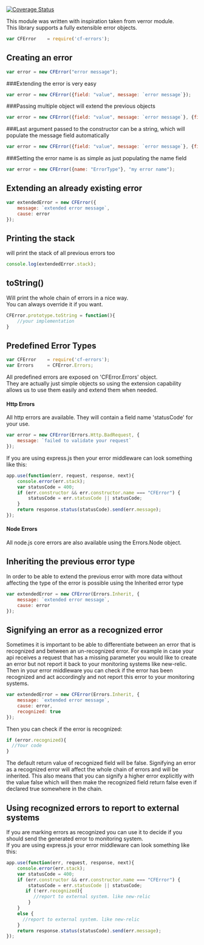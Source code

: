 [![Coverage Status](https://coveralls.io/repos/github/codefresh-io/cf-errors/badge.svg?branch=develop)](https://coveralls.io/github/codefresh-io/cf-errors?branch=develop)

This module was written with inspiration taken from verror module. <br/>
This library supports a fully extensible error objects.

```javascript
var CFError    = require('cf-errors');
```

## Creating an error
```javascript
var error = new CFError("error message");
```

###Extending the error is very easy
```javascript
var error = new CFError({field: "value", message: `error message`});
```

###Passing multiple object will extend the previous objects
```javascript
var error = new CFError({field: "value", message: `error message`}, {field2: "value"}, {field: "override first value"});
```

###Last argument passed to the constructor can be a string, which will populate the message field automatically
```javascript
var error = new CFError({field: "value", message: `error message`}, {field2: "value"}, "my error message");
```

###Setting the error name is as simple as just populating the name field
```javascript
var error = new CFError({name: "ErrorType"}, "my error name");
```

## Extending an already existing error
```javascript
var extendedError = new CFError({
    message: `extended error message`,
    cause: error
});
```

## Printing the stack
will print the stack of all previous errors too
```javascript
console.log(extendedError.stack);
```

## toString()
Will print the whole chain of errors in a nice way. </br>
You can always override it if you want.
```javascript
CFError.prototype.toString = function(){
    //your implementation
}
```

## Predefined Error Types
```javascript
var CFError    = require('cf-errors');
var Errors     = CFError.Errors;
```
All predefined errors are exposed on 'CFError.Errors' object. </br>
They are actually just simple objects so using the extension capability allows us to use them easily and extend them when needed.
#### Http Errors
All http errors are available.
They will contain a field name 'statusCode' for your use.
```javascript
var error = new CFError(Errors.Http.BadRequest, {
    message: `failed to validate your request`
});
```
If you are using express.js then your error middleware can look something like this:
```javascript
app.use(function(err, request, response, next){
    console.error(err.stack);
    var statusCode = 400;
    if (err.constructor && err.constructor.name === "CFError") {
        statusCode = err.statusCode || statusCode;
    }
    return response.status(statusCode).send(err.message);
});
```
#### Node Errors
All node.js core errors are also available using the Errors.Node object.

## Inheriting the previous error type
In order to be able to extend the previous error with more data without affecting the type of the error is possible using the Inherited error type
```javascript
var extendedError = new CFError(Errors.Inherit, {
    message: `extended error message`,
    cause: error
});
```

## Signifying an error as a recognized error
Sometimes it is important to be able to differentiate between an error that is recognized and between an un-recognized error.
For example in case your api receives a request that has a missing parameter you would like to create an error but not report it back to your monitoring systems like new-relic.
Then in your error middleware you can check if the error has been recognized and act accordingly and not report this error to your monitoring systems.
```javascript
var extendedError = new CFError(Errors.Inherit, {
    message: `extended error message`,
    cause: error,
    recognized: true
});
```
Then you can check if the error is recognized:
```javascript
if (error.recognized){
  //Your code
}
```
The default return value of recognized field will be false.
Signifying an error as a recognized error will affect the whole chain of errors and will be inherited.
This also means that you can signify a higher error explicitly with the value false which will then make the recognized field return false even if declared true somewhere in the chain.

## Using recognized errors to report to external systems
If you are marking errors as recognized you can use it to decide if you should send the generated error to monitoring system. <br/>
If you are using express.js your error middleware can look something like this:
```javascript
app.use(function(err, request, response, next){
    console.error(err.stack);
    var statusCode = 400;
    if (err.constructor && err.constructor.name === "CFError") { 
        statusCode = err.statusCode || statusCode;
       if (!err.recognized){
          //report to external system. like new-relic
        }
    }
    else {
      //report to external system. like new-relic
    }
    return response.status(statusCode).send(err.message);
});
```

